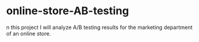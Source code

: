 # online-store-AB-testing
n this project I will analyze A/B testing results for the marketing department of an online store.
